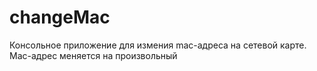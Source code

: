 # changeMac
Консольное приложение для измения mac-адреса на сетевой карте. Mac-адрес меняется на произвольный 

